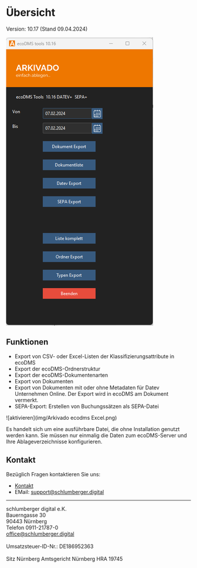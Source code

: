 #  Übersicht

Version: 10.17 (Stand 09.04.2024)

![Gui](img/Gui.png)

## Funktionen

- Export von CSV- oder Excel-Listen der Klassifizierungsattribute in ecoDMS
- Export der ecoDMS-Ordnerstruktur
- Export der ecoDMS-Dokumentenarten
- Export von Dokumenten
- Export von Dokumenten mit oder ohne Metadaten für Datev Unternehmen Online. Der Export wird in ecoDMS am Dokument vermerkt.
- SEPA-Export: Erstellen von Buchungssätzen als SEPA-Datei

![aktivieren](img/Arkivado ecodms Excel.png)

Es handelt sich um eine ausführbare Datei, die ohne Installation genutzt werden kann. Sie müssen nur einmalig die Daten zum ecoDMS-Server und Ihre Ablageverzeichnisse konfigurieren.


## Kontakt

Bezüglich Fragen kontaktieren Sie uns:

- [Kontakt](https://www.schlumberger.digital/#Kontaktformular_Startseite)
- EMail: support@schlumberger.digital 


-----------------
schlumberger digital e.K. <br>
Bauerngasse 30 <br>
90443 Nürnberg <br>
Telefon 0911-21787-0 <br>
office@schlumberger.digital <br>
 <br>
Umsatzsteuer-ID-Nr.: DE186952363 <br>
 <br>
Sitz Nürnberg    Amtsgericht Nürnberg    HRA 19745
